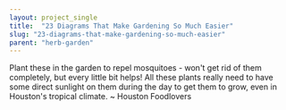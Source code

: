 ```yaml
---
layout: project_single
title:  "23 Diagrams That Make Gardening So Much Easier"
slug: "23-diagrams-that-make-gardening-so-much-easier"
parent: "herb-garden"
---
```

Plant these in the garden to repel mosquitoes - won't get rid of them completely, but every little bit helps! All these plants really need to have some direct sunlight on them during the day to get them to grow, even in Houston's tropical climate. ~ Houston Foodlovers